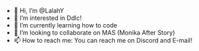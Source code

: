 - 👋 Hi, I’m @LalahY 
- 👀 I’m interested in Ddlc!
- 🌱 I’m currently learning how to code
- 💞️ I’m looking to collaborate on MAS (Monika After Story)
- 📫 How to reach me: You can reach me on Discord and E-mail!

<!---
LalahY/LalahY is a ✨ special ✨ repository because its `README.md` (this file) appears on your GitHub profile.
You can click the Preview link to take a look at your changes.
--->
